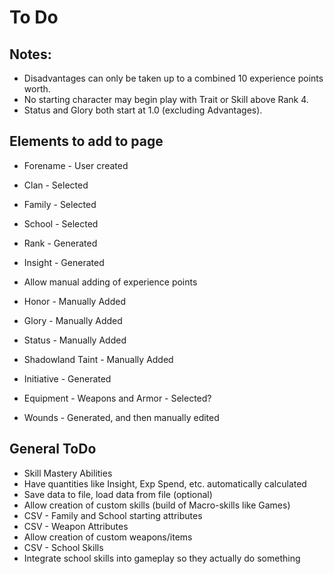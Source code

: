 # To Do

## Notes:
* Disadvantages can only be taken up to a combined 10 experience points worth.
* No starting character may begin play with Trait or Skill above Rank 4.
* Status and Glory both start at 1.0 (excluding Advantages).

## Elements to add to page

* Forename - User created
* Clan - Selected
* Family - Selected
* School - Selected
* Rank - Generated
* Insight - Generated
* Allow manual adding of experience points

* Honor - Manually Added
* Glory - Manually Added
* Status - Manually Added
* Shadowland Taint - Manually Added

* Initiative - Generated

* Equipment - Weapons and Armor - Selected?
* Wounds - Generated, and then manually edited

## General ToDo

* Skill Mastery Abilities
* Have quantities like Insight, Exp Spend, etc. automatically calculated
* Save data to file, load data from file (optional)
* Allow creation of custom skills (build of Macro-skills like Games)
* CSV - Family and School starting attributes
* CSV - Weapon Attributes
* Allow creation of custom weapons/items
* CSV - School Skills
* Integrate school skills into gameplay so they actually do something